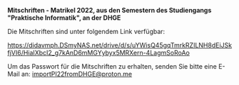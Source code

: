**Mitschriften - Matrikel 2022, aus den Semestern des Studiengangs "Praktische Informatik", an der DHGE**

Die Mitschriften sind unter folgendem Link verfügbar:

https://didavmph.DSmyNAS.net/drive/d/s/uYWisQ45gqTmrkRZILNH8dEiJSkfjVI6/HiaIXbcI2_g7kAnD6mMGYybyx5MRXern-4LagmSoRoAo

Um das Passwort für die Mitschriften zu erhalten, senden Sie bitte eine E-Mail an: importPI22fromDHGE@proton.me
